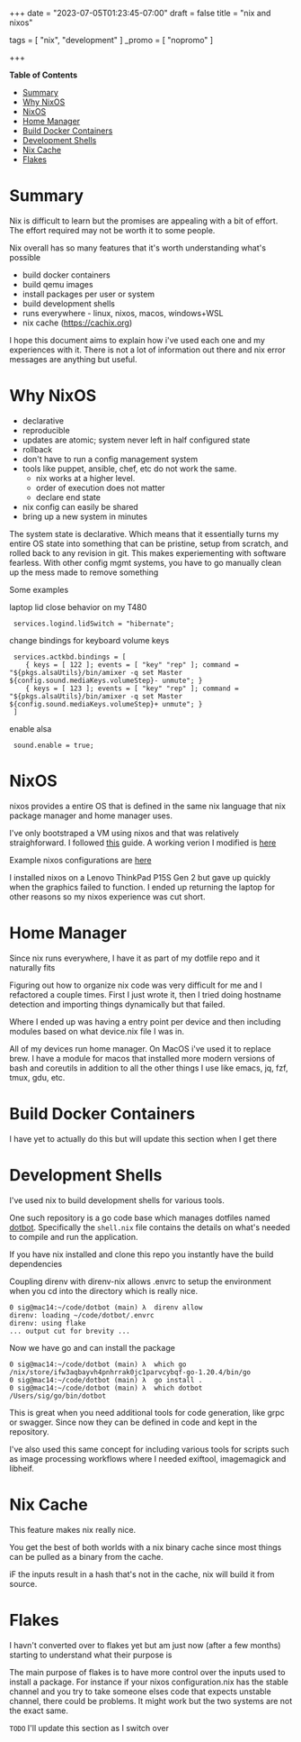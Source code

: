 +++
date = "2023-07-05T01:23:45-07:00"
draft = false
title = "nix and nixos"

tags = [ "nix", "development" ]
_promo = [ "nopromo" ]

+++

<!-- markdown-toc start - Don't edit this section. Run M-x markdown-toc-refresh-toc -->
**Table of Contents**

- [Summary](#summary)
- [Why NixOS](#why-nixos)
- [NixOS](#nixos)
- [Home Manager](#home-manager)
- [Build Docker Containers](#build-docker-containers)
- [Development Shells](#development-shells)
- [Nix Cache](#nix-cache)
- [Flakes](#flakes)

<!-- markdown-toc end -->

# Summary

Nix is difficult to learn but the promises are appealing with a bit of effort. The effort required
may not be worth it to some people.

Nix overall has so many features that it's worth understanding what's possible

- build docker containers
- build qemu images
- install packages per user or system
- build development shells
- runs everywhere - linux, nixos, macos, windows+WSL
- nix cache (https://cachix.org)

I hope this document aims to explain how i've used each one and my experiences with it. There is not a lot of information out there and nix error messages are anything but useful.

# Why NixOS

- declarative
- reproducible
- updates are atomic; system never left in half configured state
- rollback
- don't have to run a config management system
- tools like puppet, ansible, chef, etc do not work the same.  
  - nix works at a higher level.
  - order of execution does not matter
  - declare end state
- nix config can easily be shared
- bring up a new system in minutes

The system state is declarative. Which means that it essentially turns my entire OS state into something that can be pristine, setup from scratch, and rolled back to any revision in git. This makes experiementing with software fearless. With other config mgmt systems, you have to go manually clean up the mess made to remove something

Some examples

laptop lid close behavior on my T480

     services.logind.lidSwitch = "hibernate";

change bindings for keyboard volume keys

     services.actkbd.bindings = [
        { keys = [ 122 ]; events = [ "key" "rep" ]; command = "${pkgs.alsaUtils}/bin/amixer -q set Master ${config.sound.mediaKeys.volumeStep}- unmute"; }
        { keys = [ 123 ]; events = [ "key" "rep" ]; command = "${pkgs.alsaUtils}/bin/amixer -q set Master ${config.sound.mediaKeys.volumeStep}+ unmute"; }
     ]
 
 enable alsa

     sound.enable = true;

# NixOS

nixos provides a entire OS that is defined in the same nix language that nix package manager and home manager uses. 

I've only bootstraped a VM using nixos and that was relatively straighforward. I followed [this](https://gist.github.com/tarnacious/f9674436fff0efeb4bb6585c79a3b9ff) guide. A working verion I modified is [here](https://github.com/sigmonsays/nix-experiments/tree/main/nix-qemu2)

Example nixos configurations are [here](https://github.com/sigmonsays/nix-experiments/tree/main/nix/nixos)

I installed nixos on a Lenovo ThinkPad P15S Gen 2 but gave up quickly when the graphics failed to function. I ended up returning the laptop for other reasons so my nixos experience was cut short.

# Home Manager

Since nix runs everywhere, I have it as part of my dotfile repo and it naturally fits

Figuring out how to organize nix code was very difficult for me and I refactored a couple times. First I just wrote it, then I tried doing hostname detection and importing things dynamically but that failed.

Where I ended up was having a entry point per device and then including modules based on what 
device.nix file I was in.

All of my devices run home manager. On MacOS i've used it to replace brew. I have a module for macos
that installed more modern versions of bash and coreutils in addition to all the other things I use
like emacs, jq, fzf, tmux, gdu, etc.

# Build Docker Containers

I have yet to actually do this but will update this section when I get there

# Development Shells

I've used nix to build development shells for various tools. 

One such repository is a go code base which manages dotfiles named [dotbot](https://github.com/sigmonsays/dotbot/blob/main/shell.nix). Specifically the `shell.nix` file
contains the details on what's needed to compile and run the application.

If you have nix installed and clone this repo you instantly have the build dependencies

Coupling direnv with direnv-nix allows .envrc to setup the environment when you cd into the directory
which is really nice.

    0 sig@mac14:~/code/dotbot (main) λ  direnv allow
    direnv: loading ~/code/dotbot/.envrc
    direnv: using flake
    ... output cut for brevity ...

Now we have go and can install the package

    0 sig@mac14:~/code/dotbot (main) λ  which go
    /nix/store/ifw3aqbayvh4pnhrrak0jc1parvcybqf-go-1.20.4/bin/go
    0 sig@mac14:~/code/dotbot (main) λ  go install .
    0 sig@mac14:~/code/dotbot (main) λ  which dotbot
    /Users/sig/go/bin/dotbot

This is great when you need additional tools for code generation, like grpc or swagger. Since
now they can be defined in code and kept in the repository.

I've also used this same concept for including various tools for scripts such as image processing
workflows where I needed exiftool, imagemagick and libheif.

# Nix Cache

This feature makes nix really nice. 

You get the best of both worlds with a nix binary cache since most things can be pulled as a binary from
the cache.

iF the inputs result in a hash that's not in the cache, nix will build it from source.


# Flakes

I havn't converted over to flakes yet but am just now (after a few months) starting to understand what their purpose is

The main purpose of flakes is to have more control over the inputs used to install a package. For instance if your nixos configuration.nix
has the stable channel and you try to take someone elses code that expects unstable channel, there could be problems. It might work but the
two systems are not the exact same.

`TODO` I'll update this section as I switch over
